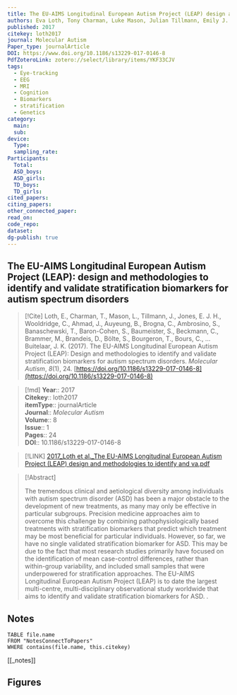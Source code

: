 ```yaml
---
title: The EU-AIMS Longitudinal European Autism Project (LEAP) design and methodologies to identify and validate stratification biomarkers for autism spectrum disorders
authors: Eva Loth, Tony Charman, Luke Mason, Julian Tillmann, Emily J. H. Jones, Caroline Wooldridge, Jumana Ahmad, Bonnie Auyeung, Claudia Brogna, Sara Ambrosino, Tobias Banaschewski, Simon Baron-Cohen, Sarah Baumeister, Christian Beckmann, Michael Brammer, Daniel Brandeis, Sven Bölte, Thomas Bourgeron, Carsten Bours, Yvette de Bruijn, Bhismadev Chakrabarti, Daisy Crawley, Ineke Cornelissen, Flavio Dell’ Acqua, Guillaume Dumas, Sarah Durston, Christine Ecker, Jessica Faulkner, Vincent Frouin, Pilar Garces, David Goyard, Hannah Hayward, Lindsay M. Ham, Joerg Hipp, Rosemary J. Holt, Mark H. Johnson, Johan Isaksson, Prantik Kundu, Meng-Chuan Lai, Xavier Liogier D’ardhuy, Michael V. Lombardo, David J. Lythgoe, René Mandl, Andreas Meyer-Lindenberg, Carolin Moessnang, Nico Mueller, Laurence O’Dwyer, Marianne Oldehinkel, Bob Oranje, Gahan Pandina, Antonio M. Persico, Amber N. V. Ruigrok, Barbara Ruggeri, Jessica Sabet, Roberto Sacco, Antonia San José Cáceres, Emily Simonoff, Roberto Toro, Heike Tost, Jack Waldman, Steve C. R. Williams, Marcel P. Zwiers, Will Spooren, Declan G. M. Murphy, Jan K. Buitelaar
published: 2017
citekey: loth2017
journal: Molecular Autism
Paper_type: journalArticle
DOI: https://www.doi.org/10.1186/s13229-017-0146-8
PdfZoteroLink: zotero://select/library/items/YKF33CJV
tags:
  - Eye-tracking
  - EEG
  - MRI
  - Cognition
  - Biomarkers
  - stratification
  - Genetics
category:
  main: 
  sub: 
device:
  Type: 
  sampling_rate: 
Participants:
  Total: 
  ASD_boys: 
  ASD_girls: 
  TD_boys: 
  TD_girls: 
cited_papers: 
citing_papers: 
other_connected_paper: 
read_on: 
code_repo: 
dataset: 
dg-publish: true
---
```


## The EU-AIMS Longitudinal European Autism Project (LEAP): design and methodologies to identify and validate stratification biomarkers for autism spectrum disorders

> [!Cite]
> Loth, E., Charman, T., Mason, L., Tillmann, J., Jones, E. J. H., Wooldridge, C., Ahmad, J., Auyeung, B., Brogna, C., Ambrosino, S., Banaschewski, T., Baron-Cohen, S., Baumeister, S., Beckmann, C., Brammer, M., Brandeis, D., Bölte, S., Bourgeron, T., Bours, C., … Buitelaar, J. K. (2017). The EU-AIMS Longitudinal European Autism Project (LEAP): Design and methodologies to identify and validate stratification biomarkers for autism spectrum disorders. _Molecular Autism_, _8_(1), 24. [https://doi.org/10.1186/s13229-017-0146-8](https://doi.org/10.1186/s13229-017-0146-8)


>[!md]
> **Year**:: 2017   
> **Citekey**:: loth2017  
> **itemType**:: journalArticle  
> **Journal**:: *Molecular Autism*  
> **Volume**:: 8  
> **Issue**:: 1   
> **Pages**:: 24  
> **DOI**:: 10.1186/s13229-017-0146-8    

> [!LINK] 
> [2017_Loth et al._The EU-AIMS Longitudinal European Autism Project (LEAP) design and methodologies to identify and va.pdf](zotero://select/library/items/E6XT44AL)

> [!Abstract]
>
> The tremendous clinical and aetiological diversity among individuals with autism spectrum disorder (ASD) has been a major obstacle to the development of new treatments, as many may only be effective in particular subgroups. Precision medicine approaches aim to overcome this challenge by combining pathophysiologically based treatments with stratification biomarkers that predict which treatment may be most beneficial for particular individuals. However, so far, we have no single validated stratification biomarker for ASD. This may be due to the fact that most research studies primarily have focused on the identification of mean case-control differences, rather than within-group variability, and included small samples that were underpowered for stratification approaches. The EU-AIMS Longitudinal European Autism Project (LEAP) is to date the largest multi-centre, multi-disciplinary observational study worldwide that aims to identify and validate stratification biomarkers for ASD.
>.
> 


## Notes

```dataview 
TABLE file.name 
FROM "NotesConnectToPapers" 
WHERE contains(file.name, this.citekey)
```

[[_notes]]

## Figures

